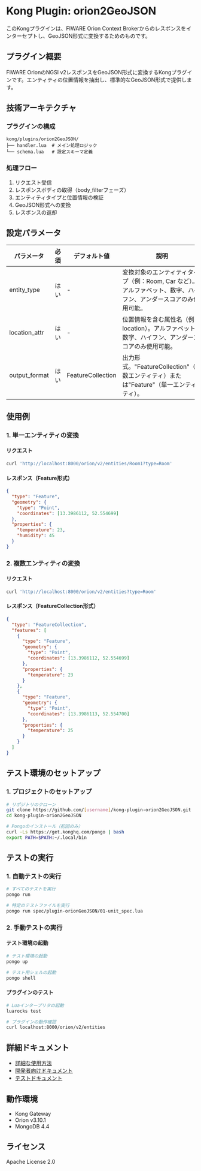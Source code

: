 # Kong Plugin: orion2GeoJSON

このKongプラグインは、FIWARE Orion Context Brokerからのレスポンスをインターセプトし、GeoJSON形式に変換するためのものです。

## プラグイン概要

FIWARE OrionのNGSI v2レスポンスをGeoJSON形式に変換するKongプラグインです。エンティティの位置情報を抽出し、標準的なGeoJSON形式で提供します。

## 技術アーキテクチャ

### プラグインの構成
```
kong/plugins/orion2GeoJSON/
├── handler.lua  # メイン処理ロジック
└── schema.lua   # 設定スキーマ定義
```

### 処理フロー
1. リクエスト受信
2. レスポンスボディの取得（body_filterフェーズ）
3. エンティティタイプと位置情報の検証
4. GeoJSON形式への変換
5. レスポンスの返却

## 設定パラメータ

| パラメータ | 必須 | デフォルト値 | 説明 |
|------------|------|--------------|------|
| entity_type | はい | - | 変換対象のエンティティタイプ（例：Room, Car など）。アルファベット、数字、ハイフン、アンダースコアのみ使用可能。 |
| location_attr | はい | - | 位置情報を含む属性名（例：location）。アルファベット、数字、ハイフン、アンダースコアのみ使用可能。 |
| output_format | はい | FeatureCollection | 出力形式。"FeatureCollection"（複数エンティティ）または"Feature"（単一エンティティ）。 |

## 使用例

### 1. 単一エンティティの変換

#### リクエスト
```bash
curl 'http://localhost:8000/orion/v2/entities/Room1?type=Room'
```

#### レスポンス（Feature形式）
```json
{
  "type": "Feature",
  "geometry": {
    "type": "Point",
    "coordinates": [13.3986112, 52.554699]
  },
  "properties": {
    "temperature": 23,
    "humidity": 45
  }
}
```

### 2. 複数エンティティの変換

#### リクエスト
```bash
curl 'http://localhost:8000/orion/v2/entities?type=Room'
```

#### レスポンス（FeatureCollection形式）
```json
{
  "type": "FeatureCollection",
  "features": [
    {
      "type": "Feature",
      "geometry": {
        "type": "Point",
        "coordinates": [13.3986112, 52.554699]
      },
      "properties": {
        "temperature": 23
      }
    },
    {
      "type": "Feature",
      "geometry": {
        "type": "Point",
        "coordinates": [13.3986113, 52.554700]
      },
      "properties": {
        "temperature": 25
      }
    }
  ]
}
```

## テスト環境のセットアップ

### 1. プロジェクトのセットアップ
```bash
# リポジトリのクローン
git clone https://github.com/[username]/kong-plugin-orion2GeoJSON.git
cd kong-plugin-orion2GeoJSON

# Pongoのインストール（初回のみ）
curl -Ls https://get.konghq.com/pongo | bash
export PATH=$PATH:~/.local/bin
```

## テストの実行

### 1. 自動テストの実行
```bash
# すべてのテストを実行
pongo run

# 特定のテストファイルを実行
pongo run spec/plugin-orionGeoJSON/01-unit_spec.lua
```

### 2. 手動テストの実行

#### テスト環境の起動
```bash
# テスト環境の起動
pongo up

# テスト用シェルの起動
pongo shell
```

#### プラグインのテスト
```bash
# Luaインタープリタの起動
luarocks test

# プラグインの動作確認
curl localhost:8000/orion/v2/entities
```

## 詳細ドキュメント

- [詳細な使用方法](docs/usage.md)
- [開発者向けドキュメント](docs/implementation.md)
- [テストドキュメント](docs/test/README.md)

## 動作環境

- Kong Gateway
- Orion v3.10.1
- MongoDB 4.4

## ライセンス

Apache License 2.0
